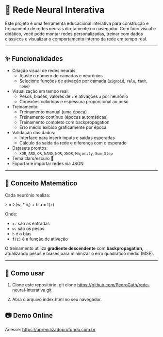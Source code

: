 # 🧠 Rede Neural Interativa

Este projeto é uma ferramenta educacional interativa para construção e treinamento de redes neurais diretamente no navegador. Com foco visual e didático, você pode montar redes personalizadas, treinar com dados clássicos e visualizar o comportamento interno da rede em tempo real.


---

## ✨ Funcionalidades

- Criação visual de redes neurais:
  - Ajuste o número de camadas e neurônios
  - Selecione funções de ativação por camada (`sigmoid`, `relu`, `tanh`, `none`)
- Visualização em tempo real:
  - Pesos, biases, valores de `z` e ativações `a` por neurônio
  - Conexões coloridas e espessura proporcional ao peso
- Treinamento:
  - Treinamento manual (uma época)
  - Treinamento contínuo (épocas automáticas)
  - Treinamento completo com backpropagation
  - Erro médio exibido graficamente por época
- Validação dos dados:
  - Interface para inserir inputs e saídas esperadas
  - Cálculo da saída da rede e diferença com o esperado
- Datasets prontos:
  - `XOR`, `AND`, `OR`, `NAND`, `NOR`, `XNOR`, `Majority`, `Sum`, `Step`
- Tema claro/escuro 🌙
- Exportar e importar redes via JSON

---

## 🧠 Conceito Matemático

Cada neurônio realiza:

z = Σ(wᵢ * xᵢ) + b
a = f(z)


Onde:
- `xᵢ` são as entradas
- `wᵢ` são os pesos
- `b` é o bias
- `f(z)` é a função de ativação

O treinamento utiliza **gradiente descendente** com **backpropagation**, atualizando pesos e biases para minimizar o erro quadrático médio (MSE).

---

## 🚀 Como usar

1. Clone este repositório:
git clone https://github.com/PedroGuth/rede-neural-interativa.git

2. Abra o arquivo index.html no seu navegador.

## 📷 Demo Online
Acesse: https://aprendizadoprofundo.com.br
